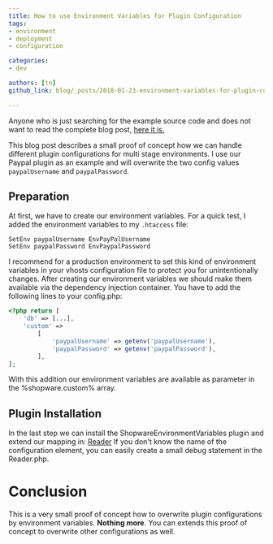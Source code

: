 ```yaml
---
title: How to use Environment Variables for Plugin Configuration
tags:
- environment
- deployment
- configuration

categories:
- dev

authors: [tn]
github_link: blog/_posts/2018-01-23-environment-variables-for-plugin-configuration.md

---
```


<div class="alert alert-info">
Anyone who is just searching for the example source code and does not want to read the complete blog post, <a href="https://github.com/teiling88/shopware-environment-variables">here it is.</a>
</div>

This blog post describes a small proof of concept how we can handle different plugin configurations for multi stage environments. I use our Paypal plugin as an example and will overwrite the two config values `paypalUsername` and `paypalPassword`.

## Preparation
At first, we have to create our environment variables. For a quick test, I added the environment variables to my `.htaccess` file:

```
SetEnv paypalUsername EnvPayPalUsername
SetEnv paypalPassword EnvPaypalPassword
```

I recommend for a production environment to set this kind of environment variables in your vhosts configuration file to protect you for unintentionally changes. After creating our environment variables we should make them available via the dependency injection container. 
You have to add the following lines to your config.php:

```php
<?php return [
    'db' => [...],
    'custom' =>
        [
            'paypalUsername' => getenv('paypalUsername'),
            'paypalPassword' => getenv('paypalPassword'),
        ],
];
```

With this addition our environment variables are available as parameter in the %shopware.custom% array.  

## Plugin Installation
In the last step we can install the ShopwareEnvironmentVariables plugin and extend our mapping in: [Reader](https://github.com/teiling88/shopware-environment-variables/blob/master/Reader.php#L35) If you don't know the name of the configuration element, you can easily create a small debug statement in the Reader.php. 


# Conclusion

This is a very small proof of concept how to overwrite plugin configurations by environment variables. **Nothing more**. You can extends this proof of concept to overwrite other configurations as well. 
